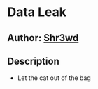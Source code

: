 # Data Leak

## Author: [Shr3wd](https://github.com/shr3wcl)

## Description

- Let the cat out of the bag
